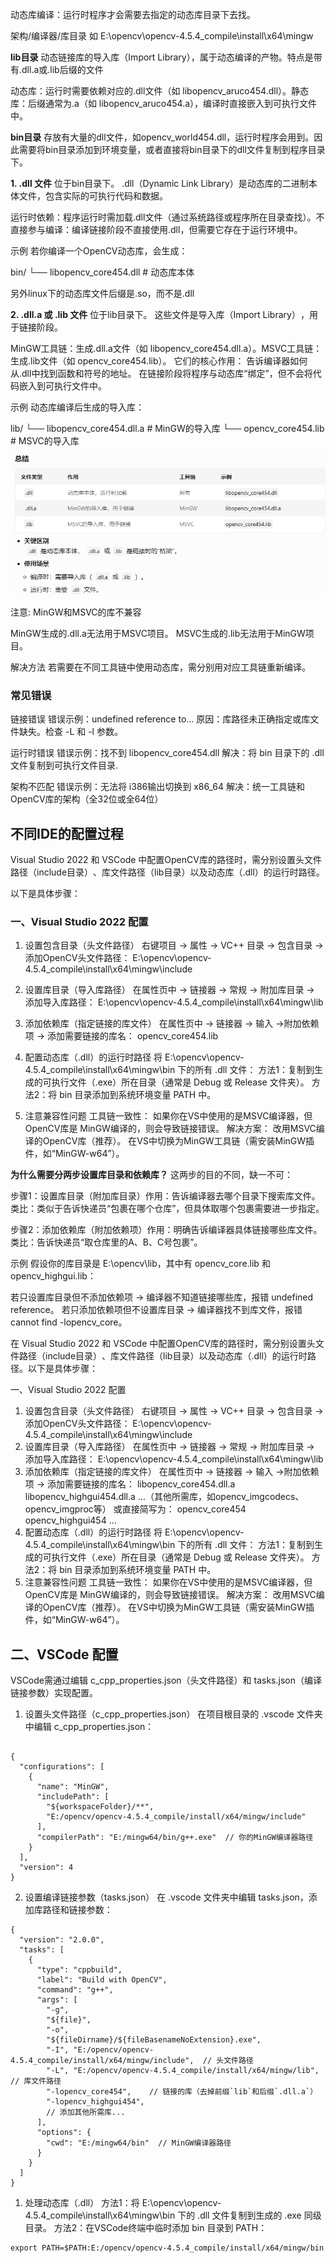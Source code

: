 动态库编译：运行时程序才会需要去指定的动态库目录下去找。


架构/编译器/库目录  如 E:\opencv\opencv-4.5.4_compile\install\x64\mingw

**lib目录**
动态链接库的导入库​（Import Library），属于动态编译的产物。特点是带有.dll.a或.lib后缀的文件

​动态库：运行时需要依赖对应的.dll文件（如 libopencv_aruco454.dll）。
​静态库：后缀通常为.a（如 libopencv_aruco454.a），编译时直接嵌入到可执行文件中。

**bin目录**
存放有大量的dll文件，如opencv_world454.dll，运行时程序会用到。因此需要将bin目录添加到环境变量，或者直接将bin目录下的dll文件复制到程序目录下。

**​1. .dll 文件**
位于bin目录下。
.dll（Dynamic Link Library）是动态库的二进制本体文件，包含实际的可执行代码和数据。

​运行时依赖：程序运行时需加载.dll文件（通过系统路径或程序所在目录查找）。
​不直接参与编译：编译链接阶段不直接使用.dll，但需要它存在于运行环境中。

​示例
若你编译一个OpenCV动态库，会生成：

bin/
  └── libopencv_core454.dll   # 动态库本体

另外linux下的动态库文件后缀是.so，而不是.dll

**​2. .dll.a 或 .lib 文件**
位于lib目录下。
这些文件是导入库（Import Library）​，用于链接阶段。

​MinGW工具链：生成.dll.a文件（如 libopencv_core454.dll.a）。
​MSVC工具链：生成.lib文件（如 opencv_core454.lib）。
它们的核心作用：
告诉编译器如何从.dll中找到函数和符号的地址。
在链接阶段将程序与动态库“绑定”，但不会将代码嵌入到可执行文件中。

​示例
动态库编译后生成的导入库：

lib/
  └── libopencv_core454.dll.a   # MinGW的导入库
  └── opencv_core454.lib        # MSVC的导入库
![](assert/动态库编译文件.PNG)

注意:
​MinGW和MSVC的库不兼容

MinGW生成的.dll.a无法用于MSVC项目。
MSVC生成的.lib无法用于MinGW项目。

​解决方法
若需要在不同工具链中使用动态库，需分别用对应工具链重新编译。

### 常见错误
​链接错误
错误示例：undefined reference to...
原因：库路径未正确指定或库文件缺失。检查 -L 和 -l 参数。

​运行时错误
错误示例：找不到 libopencv_core454.dll
解决：将 bin 目录下的 .dll 文件复制到可执行文件目录.

​架构不匹配
错误示例：无法将 i386输出切换到 x86_64
解决：统一工具链和OpenCV库的架构（全32位或全64位）

## 不同IDE的配置过程
Visual Studio 2022 和 ​VSCode 中配置OpenCV库的路径时，需分别设置头文件路径（include目录）​、库文件路径（lib目录）​以及动态库（.dll）的运行时路径。

以下是具体步骤：

### **​一、Visual Studio 2022 配置**
1. ​设置包含目录（头文件路径）​
右键项目 → ​属性 → ​VC++ 目录 → ​包含目录 → 添加OpenCV头文件路径：
E:\opencv\opencv-4.5.4_compile\install\x64\mingw\include

2. ​设置库目录（导入库路径）​
在属性页中 → ​链接器 → ​常规 → ​附加库目录 → 添加导入库路径：
E:\opencv\opencv-4.5.4_compile\install\x64\mingw\lib

3. ​添加依赖库（指定链接的库文件）​
在属性页中 → ​链接器 → ​输入 → ​附加依赖项 → 添加需要链接的库名：
opencv_core454.lib

4. ​配置动态库（.dll）的运行时路径
将 E:\opencv\opencv-4.5.4_compile\install\x64\mingw\bin 下的所有 .dll 文件：
​方法1：复制到生成的可执行文件（.exe）所在目录（通常是 Debug 或 Release 文件夹）。
​方法2：将 bin 目录添加到系统环境变量 PATH 中。

5. ​注意兼容性问题
​工具链一致性：
如果你在VS中使用的是 ​MSVC编译器，但OpenCV库是 ​MinGW编译的，则会导致链接错误。
解决方案：
改用 ​MSVC编译的OpenCV库​（推荐）。
在VS中切换为MinGW工具链（需安装MinGW插件，如“MinGW-w64”）。


**为什么需要分两步设置库目录和依赖库？**
这两步的目的不同，缺一不可：

​步骤1：设置库目录（附加库目录）​
​作用：告诉编译器去哪个目录下搜索库文件。
​类比：类似于告诉快递员“包裹在哪个仓库”，但具体取哪个包裹需要进一步指定。

​步骤2：添加依赖库（附加依赖项）​
​作用：明确告诉编译器具体链接哪些库文件。
​类比：告诉快递员“取仓库里的A、B、C号包裹”。

​示例
假设你的库目录是 E:\opencv\lib，其中有 opencv_core.lib 和 opencv_highgui.lib：

若只设置库目录但不添加依赖项 → 编译器不知道链接哪些库，报错 undefined reference。
若只添加依赖项但不设置库目录 → 编译器找不到库文件，报错 cannot find -lopencv_core。


在 ​Visual Studio 2022 和 ​VSCode 中配置OpenCV库的路径时，需分别设置头文件路径（include目录）​、库文件路径（lib目录）​以及动态库（.dll）的运行时路径。以下是具体步骤：

​一、Visual Studio 2022 配置
1. ​设置包含目录（头文件路径）​
右键项目 → ​属性 → ​VC++ 目录 → ​包含目录 → 添加OpenCV头文件路径：
E:\opencv\opencv-4.5.4_compile\install\x64\mingw\include
2. ​设置库目录（导入库路径）​
在属性页中 → ​链接器 → ​常规 → ​附加库目录 → 添加导入库路径：
E:\opencv\opencv-4.5.4_compile\install\x64\mingw\lib
3. ​添加依赖库（指定链接的库文件）​
在属性页中 → ​链接器 → ​输入 → ​附加依赖项 → 添加需要链接的库名：
libopencv_core454.dll.a
libopencv_highgui454.dll.a
...（其他所需库，如opencv_imgcodecs、opencv_imgproc等）
或直接简写为：
opencv_core454
opencv_highgui454
...
4. ​配置动态库（.dll）的运行时路径
将 E:\opencv\opencv-4.5.4_compile\install\x64\mingw\bin 下的所有 .dll 文件：
​方法1：复制到生成的可执行文件（.exe）所在目录（通常是 Debug 或 Release 文件夹）。
​方法2：将 bin 目录添加到系统环境变量 PATH 中。
5. ​注意兼容性问题
​工具链一致性：
如果你在VS中使用的是 ​MSVC编译器，但OpenCV库是 ​MinGW编译的，则会导致链接错误。
解决方案：
改用 ​MSVC编译的OpenCV库​（推荐）。
在VS中切换为MinGW工具链（需安装MinGW插件，如“MinGW-w64”）。
## ​二、VSCode 配置
VSCode需通过编辑 c_cpp_properties.json（头文件路径）和 tasks.json（编译链接参数）实现配置。

1. ​设置头文件路径（c_cpp_properties.json）​
在项目根目录的 .vscode 文件夹中编辑 c_cpp_properties.json：
```

{
  "configurations": [
    {
      "name": "MinGW",
      "includePath": [
        "${workspaceFolder}/**",
        "E:/opencv/opencv-4.5.4_compile/install/x64/mingw/include"
      ],
      "compilerPath": "E:/mingw64/bin/g++.exe"  // 你的MinGW编译器路径
    }
  ],
  "version": 4
}
```
2. ​设置编译链接参数（tasks.json）​
在 .vscode 文件夹中编辑 tasks.json，添加库路径和链接参数：
```
{
  "version": "2.0.0",
  "tasks": [
    {
      "type": "cppbuild",
      "label": "Build with OpenCV",
      "command": "g++",
      "args": [
        "-g",
        "${file}",
        "-o",
        "${fileDirname}/${fileBasenameNoExtension}.exe",
        "-I", "E:/opencv/opencv-4.5.4_compile/install/x64/mingw/include",  // 头文件路径
        "-L", "E:/opencv/opencv-4.5.4_compile/install/x64/mingw/lib",    // 库文件路径
        "-lopencv_core454",    // 链接的库（去掉前缀`lib`和后缀`.dll.a`）
        "-lopencv_highgui454",
        // 添加其他所需库...
      ],
      "options": {
        "cwd": "E:/mingw64/bin"  // MinGW编译器路径
      }
    }
  ]
}
```
1. ​处理动态库（.dll）​
​方法1：将 E:\opencv\opencv-4.5.4_compile\install\x64\mingw\bin 下的 .dll 文件复制到生成的 .exe 同级目录。
​方法2：在VSCode终端中临时添加 bin 目录到 PATH：
```
export PATH=$PATH:E:/opencv/opencv-4.5.4_compile/install/x64/mingw/bin
```



